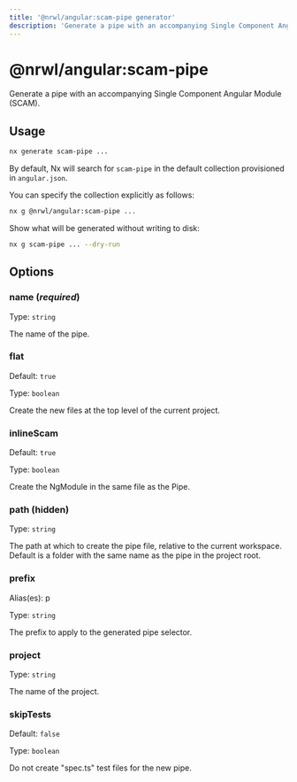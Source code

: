 ```yaml
---
title: '@nrwl/angular:scam-pipe generator'
description: 'Generate a pipe with an accompanying Single Component Angular Module (SCAM).'
---
```


# @nrwl/angular:scam-pipe

Generate a pipe with an accompanying Single Component Angular Module (SCAM).

## Usage

```bash
nx generate scam-pipe ...
```

By default, Nx will search for `scam-pipe` in the default collection provisioned in `angular.json`.

You can specify the collection explicitly as follows:

```bash
nx g @nrwl/angular:scam-pipe ...
```

Show what will be generated without writing to disk:

```bash
nx g scam-pipe ... --dry-run
```

## Options

### name (_**required**_)

Type: `string`

The name of the pipe.

### flat

Default: `true`

Type: `boolean`

Create the new files at the top level of the current project.

### inlineScam

Default: `true`

Type: `boolean`

Create the NgModule in the same file as the Pipe.

### path (**hidden**)

Type: `string`

The path at which to create the pipe file, relative to the current workspace. Default is a folder with the same name as the pipe in the project root.

### prefix

Alias(es): p

Type: `string`

The prefix to apply to the generated pipe selector.

### project

Type: `string`

The name of the project.

### skipTests

Default: `false`

Type: `boolean`

Do not create "spec.ts" test files for the new pipe.
